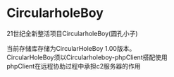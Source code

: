 # CircularholeBoy
21世纪全新整活项目CircularholeBoy(圆孔小子)

当前存储库存储为CircularHoleBoy 1.00版本。<br>
CircularHoleBoy须以Circularholeboy-phpClient搭配使用<br>
phpClient在远程协助过程中承担c2服务器的作用<br>
